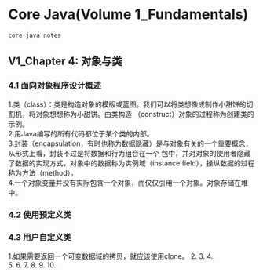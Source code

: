 # Core Java(Volume 1_Fundamentals)
    core java notes
## V1_Chapter 4: 对象与类
### 4.1 面向对象程序设计概述
1.类（class）：类是构造对象的模版或蓝图。我们可以将类想像成制作小甜饼的切割机，将对象想想称为小甜饼。由类构造
（construct）对象的过程称为创建类的示例。   
2.用Java编写的所有代码都位于某个类的内部。   
3.封装（encapsulation，有时也称为数据隐藏）是与对象有关的一个重要概念，从形式上看，封装不过是将数据和行为组合在一个
包中，并对对象的使用者隐藏了数据的实现方式，对象中的数据称为实例域（instance field），操纵数据的过程称为方法（method）。   
4.一个对象变量并没有实际包含一个对象，而仅仅引用一个对象。对象存储在堆中。
### 4.2 使用预定义类   
### 4.3 用户自定义类
1.如果需要返回一个可变数据域的拷贝，就应该使用clone。 
2.
3.
4.  
5.
6.
7.
8.
9.
10.
